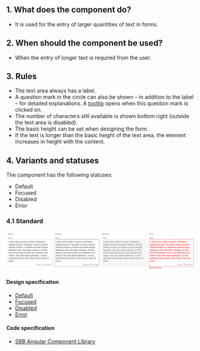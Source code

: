 ## 1. What does the component do? 
* It is used for the entry of larger quantities of text in forms.


## 2. When should the component be used?
* When the entry of longer text is required from the user.


## 3. Rules 
* The text area always has a label.
* A question mark in the circle can also be shown – in addition to the label – for detailed explanations. A [tooltip](https://digital.sbb.ch/en/webapps/components/tooltip) opens when this question mark is clicked on.
* The number of characters still available is shown bottom right (outside the text area is disabled).
* The basic height can be set when designing the form.
* If the text is longer than the basic height of the text area, the element increases in height with the content.


## 4. Variants and statuses
The component has the following statuses:
* Default
* Focused
* Disabled
* Error

### 4.1 Standard
![Image of the text area component](https://raw.githubusercontent.com/sbb-design-systems/design-system-webapp-documentation/master/documentation/components/textarea/images/textarea_default.png 'class: image')

#### Design specification
* [Default](https://sbb.invisionapp.com/d/main#/console/17140415/355318587/inspect)
* [Focused](https://sbb.invisionapp.com/d/main#/console/17140415/355318588/inspect)
* [Disabled](https://sbb.invisionapp.com/d/main#/console/17140415/355318586/inspect)
* [Error](https://sbb.invisionapp.com/d/main#/console/17140415/355318589/inspect)

#### Code specification
* [SBB Angular Component Library](https://sbb-angular.app.sbb.ch/business/components/textarea)

